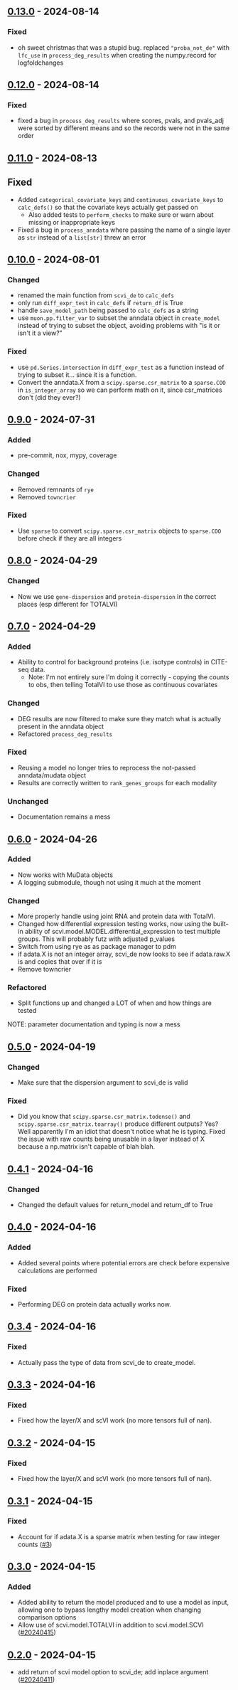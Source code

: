 ## [0.13.0] - 2024-08-14

### Fixed
- oh sweet christmas that was a stupid bug. replaced `"proba_not_de"` with `lfc_use` in `process_deg_results` when
    creating the numpy.record for logfoldchanges

## [0.12.0] - 2024-08-14

### Fixed

- fixed a bug in `process_deg_results` where scores, pvals, and pvals_adj were sorted by different means and so
    the records were not in the same order

## [0.11.0] - 2024-08-13

## Fixed

- Added `categorical_covariate_keys` and `continuous_covariate_keys` to `calc_defs()` so that the covariate keys 
    actually get passed on
    - Also added tests to `perform_checks` to make sure or warn about missing or inappropriate keys
- Fixed a bug in `process_anndata` where passing the name of a single layer as `str` instead of a `list[str]` threw an
    error

## [0.10.0] - 2024-08-01

### Changed

- renamed the main function from `scvi_de` to `calc_defs`
- only run `diff_expr_test` in `calc_defs` if `return_df` is True
- handle `save_model_path` being passed to `calc_defs` as a string
- use `muon.pp.filter_var` to subset the anndata object in `create_model` instead of trying 
    to subset the object, avoiding problems with "is it or isn't it a view?"

### Fixed

- use `pd.Series.intersection` in `diff_expr_test` as a function instead of trying to 
    subset it... since it is a function.
- Convert the anndata.X from a `scipy.sparse.csr_matrix` to a `sparse.COO` in `is_integer_array`
    so we can perform math on it, since csr_matrices don't (did they ever?)
    

## [0.9.0] - 2024-07-31

### Added

- pre-commit, nox, mypy, coverage

### Changed

- Removed remnants of `rye`
- Removed `towncrier`

### Fixed

- Use `sparse` to convert `scipy.sparse.csr_matrix` objects to `sparse.COO` before check if they are all integers

## [0.8.0](https://github.com/milescsmith/scvi_de/tree/0.8.0) - 2024-04-29

### Changed

- Now we use `gene-dispersion` and `protein-dispersion` in the correct places (esp different for TOTALVI)

## [0.7.0](https://github.com/milescsmith/scvi_de/tree/0.7.0) - 2024-04-29

### Added

- Ability to control for background proteins (i.e. isotype controls) in CITE-seq data.
    - Note: I'm not entirely sure I'm doing it correctly - copying the counts to obs, then telling TotalVI to use those
    as continuous covariates

### Changed

- DEG results are now filtered to make sure they match what is actually present in the anndata object
- Refactored `process_deg_results`

### Fixed

- Reusing a model no longer tries to reprocess the not-passed anndata/mudata object
- Results are correctly written to `rank_genes_groups` for each modality


### Unchanged

- Documentation remains a mess

## [0.6.0](https://github.com/milescsmith/scvi_de/tree/0.6.0) - 2024-04-26

### Added

- Now works with MuData objects
- A logging submodule, though not using it much at the moment

### Changed

- More properly handle using joint RNA and protein data with TotalVI.
- Changed how differential expression testing works, now using the built-in ability of
    scvi.model.MODEL.differential_expression to test multiple groups. This will probably
    futz with adjusted p_values
- Switch from using rye as as package manager to pdm
- if adata.X is not an integer array, scvi_de now looks to see if adata.raw.X is and copies that
    over if it is
- Remove towncrier

### Refactored

- Split functions up and changed a LOT of when and how things are tested

NOTE: parameter documentation and typing is now a mess

## [0.5.0](https://github.com/milescsmith/scvi_de/tree/0.5.0) - 2024-04-19

### Changed

- Make sure that the dispersion argument to scvi_de is valid

### Fixed

- Did you know that `scipy.sparse.csr_matrix.todense()` and `scipy.sparse.csr_matrix.toarray()`
produce different outputs? Yes? Well apparently I'm an idiot that doesn't notice what he is typing.
Fixed the issue with raw counts being unusable in a layer instead of X because a np.matrix isn't capable of blah blah.


## [0.4.1](https://github.com/milescsmith/scvi_de/tree/0.4.1) - 2024-04-16


### Changed

- Changed the default values for return_model and return_df to True


## [0.4.0](https://github.com/milescsmith/scvi_de/tree/0.4.0) - 2024-04-16


### Added

- Added several points where potential errors are check before expensive calculations are performed

### Fixed

- Performing DEG on protein data actually works now.


## [0.3.4](https://github.com/milescsmith/scvi_de/tree/0.3.4) - 2024-04-16


### Fixed

- Actually pass the type of data from scvi_de to create_model.


## [0.3.3](https://github.com/milescsmith/scvi_de/tree/0.3.3) - 2024-04-16


### Fixed

- Fixed how the layer/X and scVI work (no more tensors full of nan).


## [0.3.2](https://github.com/milescsmith/scvi_de/tree/0.3.2) - 2024-04-15

### Fixed

- Fixed how the layer/X and scVI work (no more tensors full of nan).

## [0.3.1](https://github.com/milescsmith/scvi_de/tree/0.3.1) - 2024-04-15

### Fixed

- Account for if adata.X is a sparse matrix when testing for raw integer counts ([#3](https://github.com/milescsmith/scvi_de/issues/3))

## [0.3.0](https://github.com/milescsmith/scvi_de/tree/0.3.0) - 2024-04-15

### Added

- Added ability to return the model produced and to use a model as input, allowing one to bypass lengthy model creation when changing comparison options
- Allow use of scvi.model.TOTALVI in addition to scvi.model.SCVI ([#20240415](https://github.com/milescsmith/scvi_de/issues/20240415))

## [0.2.0](https://github.com/milescsmith/scvi_de/tree/0.2.0) - 2024-04-15

- add return of scvi model option to scvi_de; add inplace argument ([#20240411](https://github.com/milescsmith/scvi_de/issues/20240411))

[0.13.0]: https://github.com/milescsmith/scvi_de/releases/compare/0.12.0..0.13.0
[0.12.0]: https://github.com/milescsmith/scvi_de/releases/compare/0.11.0..0.12.0
[0.11.0]: https://github.com/milescsmith/scvi_de/releases/compare/0.10.0..0.11.0
[0.10.0]: https://github.com/milescsmith/scvi_de/releases/compare/0.9.0..0.10.0
[0.9.0]: https://github.com/milescsmith/scvi_de/releases/compare/0.8.0..0.9.0
[0.8.0]: https://github.com/milescsmith/scvi_de/releases/compare/0.7.0..0.8.0
[0.7.0]: https://github.com/milescsmith/scvi_de/releases/compare/0.6.0..0.7.0
[0.6.0]: https://github.com/milescsmith/scvi_de/releases/compare/0.5.0..0.6.0
[0.5.0]: https://github.com/milescsmith/scvi_de/releases/compare/0.4.1..0.5.0
[0.4.1]: https://github.com/milescsmith/scvi_de/releases/compare/0.4.0..0.4.1
[0.4.0]: https://github.com/milescsmith/scvi_de/releases/compare/0.3.4..0.4.0
[0.3.4]: https://github.com/milescsmith/scvi_de/releases/compare/0.3.3..0.3.4
[0.3.3]: https://github.com/milescsmith/scvi_de/releases/compare/0.3.2..0.3.3
[0.3.2]: https://github.com/milescsmith/scvi_de/releases/compare/0.3.1..0.3.2
[0.3.1]: https://github.com/milescsmith/scvi_de/releases/compare/0.3.0..0.3.1
[0.3.0]: https://github.com/milescsmith/scvi_de/releases/compare/0.2.0..0.3.0
[0.2.0]: https://github.com/milescsmith/scvi_de/releases/tag/v0.2.0
